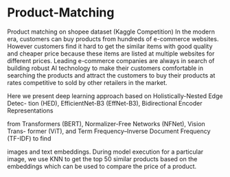 # Product-Matching
Product matching on shopee dataset (Kaggle Competition)
In the modern era, customers can buy products from hundreds of e-commerce
websites. However customers find it hard to get the similar items with good quality
and cheaper price because these items are listed at multiple websites for different
prices. Leading e-commerce companies are always in search of building robust AI
technology to make their customers comfortable in searching the products and
attract the customers to buy their products at rates competitive to sold by other
retailers in the market.

Here we present deep learning approach based on Holistically-Nested Edge Detec-
tion (HED), EfficientNet-B3 (EffNet-B3), Bidirectional Encoder Representations

from Transformers (BERT), Normalizer-Free Networks (NFNet), Vision Trans-
former (ViT), and Term Frequency–Inverse Document Frequency (TF-IDF) to find

images and text embeddings. During model execution for a particular image, we
use KNN to get the top 50 similar products based on the embeddings which can be
used to compare the price of a product.
